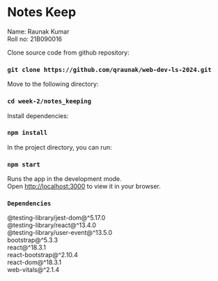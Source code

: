 # Notes Keep
Name: Raunak Kumar\
Roll no: 21B090016

Clone source code from github repository: 
### `git clone https://github.com/qraunak/web-dev-ls-2024.git`

Move to the following directory:
### `cd week-2/notes_keeping`

Install dependencies:
### `npm install`

In the project directory, you can run:

### `npm start`

Runs the app in the development mode.\
Open [http://localhost:3000](http://localhost:3000) to view it in your browser.

### `Dependencies`

  @testing-library/jest-dom@^5.17.0 \
  @testing-library/react@^13.4.0 \
  @testing-library/user-event@^13.5.0 \
  bootstrap@^5.3.3 \
  react@^18.3.1 \
  react-bootstrap@^2.10.4 \
  react-dom@^18.3.1 \
  web-vitals@^2.1.4



